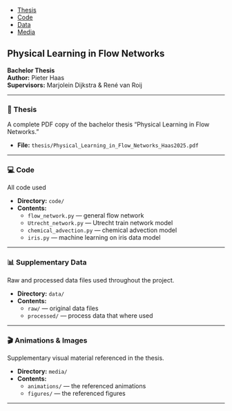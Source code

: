 
- [Thesis](thesis/)  
- [Code](code/)  
- [Data](data/)  
- [Media](media/)  




## Physical Learning in Flow Networks  
**Bachelor Thesis**  
**Author:** Pieter Haas  
**Supervisors:** Marjolein Dijkstra & René van Roij  

---

### 📄 Thesis  
A complete PDF copy of the bachelor thesis “Physical Learning in Flow Networks.”  
- **File:** `thesis/Physical_Learning_in_Flow_Networks_Haas2025.pdf`  

---

### 💻 Code  
All code used 
- **Directory:** `code/`  
- **Contents:**  
  - `flow_network.py` — general flow network  
  - `Utrecht_network.py` — Utrecht train network model 
  - `chemical_advection.py` — chemical advection model
  - `iris.py` — machine learning on iris data model
 

---

### 📊 Supplementary Data  
Raw and processed data files used throughout the project.  
- **Directory:** `data/`  
- **Contents:**  
  - `raw/` — original data files
  - `processed/` — process data that where used

---

### 🎬 Animations & Images  
Supplementary visual material referenced in the thesis.  
- **Directory:** `media/`  
- **Contents:**  
  - `animations/` — the referenced animations
  - `figures/` — the referenced figures

---


